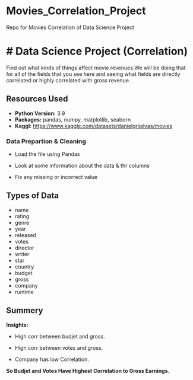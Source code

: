 # Movies_Correlation_Project
Repo for Movies Correlation of Data Science Project 


# # Data Science Project (Correlation) 
Find out what kinds of things affect movie revenues.We will be doing that for all of the fields that you see here and seeing what fields are directly correlated or highly correlated with gross revenue.

## Resources Used 
* **Python Version:** 3.9 
* **Packages:** pandas, numpy, matplotlib, seaborn  
* **Kaggl:** https://www.kaggle.com/datasets/danielgrijalvas/movies


### Data Prepartion & Cleaning

* Load the file using Pandas


* Look at some information about the data & thr columns


* Fix any missing or incorrect value




## Types of Data 
* name
* rating
* genre
* year
* released
* votes
* director
* writer
* star
* country
* budget
* gross
* company
* runtime
 

## Summery 

**Insights:**

* High corr between budjet and gross.


* High corr between votes and gross.


* Company has low Correlation.


**So Budjet and Votes Have Highest Correlation to Gross Earnings.**

